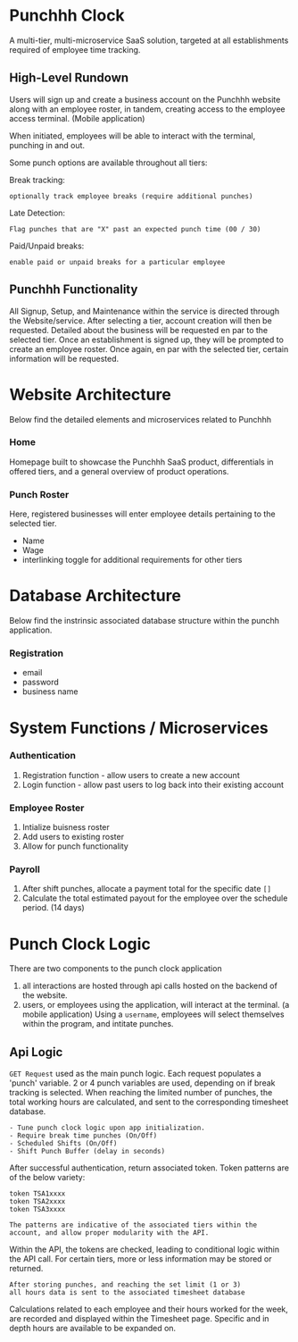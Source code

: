 # Punchhh  Clock
A multi-tier, multi-microservice SaaS solution, targeted at all establishments required of employee time tracking.

## High-Level Rundown

Users will sign up and create a business account on the Punchhh website along with an employee roster, in tandem, creating access to the employee access terminal. (Mobile application)

When initiated, employees will be able to interact with the terminal, punching in and out.

Some punch options are available throughout all tiers:

Break tracking:

    optionally track employee breaks (require additional punches)
    
Late Detection: 

    Flag punches that are "X" past an expected punch time (00 / 30)

Paid/Unpaid breaks:

    enable paid or unpaid breaks for a particular employee

## Punchhh Functionality
All Signup, Setup, and Maintenance within the service is directed through the Website/service. 
After selecting a tier, account creation will then be requested. Detailed about the business will be requested en par to the selected tier. 
Once an establishment is signed up, they will be prompted to create an employee roster. Once again, en par with the selected tier, certain information will be requested.

# Website Architecture
Below find the detailed elements and microservices related to Punchhh
### Home
Homepage built to showcase the Punchhh SaaS product, differentials in offered tiers, and a general overview of product operations. 
### Punch Roster
Here, registered businesses will enter employee details pertaining to the selected tier. 
- Name
- Wage
- interlinking toggle for additional requirements for other tiers

# Database Architecture
Below find the instrinsic associated database structure within the punchh application.

### Registration 
- email
- password
- business name

# System Functions / Microservices 

### Authentication
1. Registration function - allow users to create a new account
2. Login function - allow past users to log back into their existing account

### Employee Roster
1. Intialize buisness roster
2. Add users to existing roster
3. Allow for punch functionality

### Payroll
1. After shift punches, allocate a payment total for the specific date `[]`
2. Calculate the total estimated payout for the employee over the schedule period. (14 days)

# Punch Clock Logic
There are two components to the punch clock application 
1. all interactions are hosted through api calls hosted on the backend of the website. 
2. users, or employees using the application, will interact at the terminal. (a mobile application) Using a `username`, employees will select themselves within the program, and intitate punches.

## Api Logic

`GET Request` used as the main punch logic. Each request populates a 'punch' variable. 2 or 4 punch variables are used, depending on if break tracking is selected. When reaching the limited number of punches, the total working hours are calculated, and sent to the corresponding timesheet database.

    - Tune punch clock logic upon app initialization.
    - Require break time punches (On/Off)
    - Scheduled Shifts (On/Off)
    - Shift Punch Buffer (delay in seconds)
    
After successful authentication, return associated token. 
Token patterns are of the below variety: 

    token TSA1xxxx
    token TSA2xxxx
    token TSA3xxxx
    
    The patterns are indicative of the associated tiers within the 
    account, and allow proper modularity with the API.

Within the API, the tokens are checked, leading to conditional logic within the API call. For certain tiers, more or less information may be stored or returned.

    After storing punches, and reaching the set limit (1 or 3)
    all hours data is sent to the associated timesheet database
    
Calculations related to each employee and their hours worked for the week, are recorded and displayed within the Timesheet page. Specific and in depth hours are available to be expanded on.